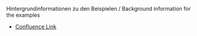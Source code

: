 Hintergrundinformationen zu den Beispielen / Background information for the examples

- [Confluence Link](https://mio.kbv.de/pages/viewpage.action?pageId=109838685)
